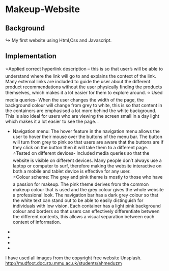 # Makeup-Website

## Background
↪️ My first website using Html,Css and Javascript.


## Implementation
⭐Applied correct hyperlink description – this is so that user’s will be able to understand where the link will go to and explains the context of the link. Many external links are included to guide the user about the different product recommendations without the user physically finding the products themselves, which makes it a lot easier for them to explore around. 
⭐	Used media queries- When the user changes the width of the page, the background colour will change from grey to white, this is so that content in the containers are emphasised a lot more behind the white background. This is also ideal for users who are viewing the screen small in a day light which makes it a lot easier to see the page. . 
- Navigation menu: The hover feature in the navigation menu allows the user to hover their mouse over the buttons of the menu bar. The button will turn from grey to pink so that users are aware that the buttons are if they click on the button then it will take them to a different page. 
⭐Tested on different devices- Included media queries so that the website is visible on different devices. Many people don’t always use a laptop or computer to surf, therefore making the website interactive on both a mobile and tablet device is effective for any user.  
⭐Colour scheme: The grey and pink theme is mostly to those who have a passion for makeup. The pink theme derives from the common makeup colour that is used and the grey colour gives the whole website a professional look. The navigation bar has a dark grey colour so that the white text can stand out to be able to easily distinguish for individuals with low vision. Each container has a light pink background colour and borders so that users can effectively differentiate between the different contents, this allows a visual separation between each content of information. 


-
-
-
-


I have used all images from the copyright free website Unsplash.
http://mudfoot.doc.stu.mmu.ac.uk/students/ahmeduzm
